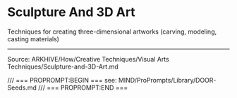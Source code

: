 # Sculpture And 3D Art

Techniques for creating three-dimensional artworks (carving, modeling, casting materials)

---
Source: ARKHIVE/How/Creative Techniques/Visual Arts Techniques/Sculpture-and-3D-Art.md

/// === PROPROMPT:BEGIN ===
see: MIND/ProPrompts/Library/DOOR-Seeds.md
/// === PROPROMPT:END ===
